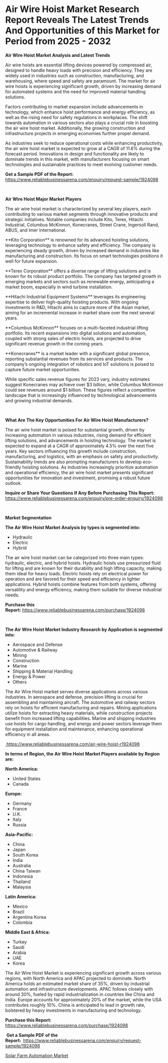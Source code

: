 <p><h1>Air Wire Hoist Market Research Report Reveals The Latest Trends And Opportunities of this Market for Period from 2025 - 2032</h1></p><p><strong>Air Wire Hoist Market Analysis and Latest Trends</strong></p>
<p><p>Air wire hoists are essential lifting devices powered by compressed air, designed to handle heavy loads with precision and efficiency. They are widely used in industries such as construction, manufacturing, and warehousing, where speed and safety are paramount. The market for air wire hoists is experiencing significant growth, driven by increasing demand for automated systems and the need for improved material handling solutions.</p><p>Factors contributing to market expansion include advancements in technology, which enhance hoist performance and energy efficiency, as well as the rising need for safety regulations in workplaces. The shift towards automation in various sectors also plays a crucial role in boosting the air wire hoist market. Additionally, the growing construction and infrastructure projects in emerging economies further propel demand.</p><p>As industries seek to reduce operational costs while enhancing productivity, the air wire hoist market is expected to grow at a CAGR of 11.6% during the forecast period. Innovations in design and functionality are likely to dominate trends in this market, with manufacturers focusing on smart technologies and sustainable practices to meet evolving customer needs.</p></p>
<p><strong>Get a Sample PDF of the Report:&nbsp;</strong> <a href="https://www.reliablebusinessarena.com/enquiry/request-sample/1924098?utm_campaign=2939&utm_medium=2&utm_source=Github&utm_content=ia&utm_term=28032025&utm_id=air-wire-hoist">https://www.reliablebusinessarena.com/enquiry/request-sample/1924098</a></p>
<p>&nbsp;</p>
<p><strong>Air Wire Hoist Major Market Players</strong></p>
<p><p>The air wire hoist market is characterized by several key players, each contributing to various market segments through innovative products and strategic initiatives. Notable companies include Kito, Terex, Hitachi Industrial, Columbus McKinnon, Konecranes, Street Crane, Ingersoll Rand, ABUS, and Imer International.</p><p>**Kito Corporation** is renowned for its advanced hoisting solutions, leveraging technology to enhance safety and efficiency. The company is experiencing steady growth, driven by increased demand in industries like manufacturing and construction. Its focus on smart technologies positions it well for future expansion.</p><p>**Terex Corporation** offers a diverse range of lifting solutions and is known for its robust product portfolio. The company has targeted growth in emerging markets and sectors such as renewable energy, anticipating a market boom, especially in wind turbine installation.</p><p>**Hitachi Industrial Equipment Systems** leverages its engineering expertise to deliver high-quality hoisting products. With ongoing investments in R&D, Hitachi aims to capture more of the Asian market, aiming for an incremental increase in market share over the next several years.</p><p>**Columbus McKinnon** focuses on a multi-faceted industrial lifting portfolio. Its recent expansions into digital solutions and automation, coupled with strong sales of electric hoists, are projected to drive significant revenue growth in the coming years.</p><p>**Konecranes** is a market leader with a significant global presence, reporting substantial revenues from its services and products. The company’s ongoing integration of robotics and IoT solutions is poised to capture future market opportunities.</p><p>While specific sales revenue figures for 2023 vary, industry estimates suggest Konecranes may achieve over $3 billion, while Columbus McKinnon could see revenues around $1 billion. These figures reflect a competitive landscape that is increasingly influenced by technological advancements and growing industrial demands.</p></p>
<p>&nbsp;</p>
<p><strong>What Are The Key Opportunities For Air Wire Hoist Manufacturers?</strong></p>
<p><p>The air wire hoist market is poised for substantial growth, driven by increasing automation in various industries, rising demand for efficient lifting solutions, and advancements in hoisting technology. The market is expected to expand at a CAGR of approximately 4.5% over the next five years. Key sectors influencing this growth include construction, manufacturing, and logistics, with an emphasis on safety and productivity. Sustainability trends are also prompting manufacturers to develop eco-friendly hoisting solutions. As industries increasingly prioritize automation and operational efficiency, the air wire hoist market presents significant opportunities for innovation and investment, promising a robust future outlook.</p></p>
<p><strong>Inquire or Share Your Questions If Any Before Purchasing This Report:</strong> <a href="https://www.reliablebusinessarena.com/enquiry/pre-order-enquiry/1924098?utm_campaign=2939&utm_medium=2&utm_source=Github&utm_content=ia&utm_term=28032025&utm_id=air-wire-hoist">https://www.reliablebusinessarena.com/enquiry/pre-order-enquiry/1924098</a></p>
<p>&nbsp;</p>
<p><strong>Market Segmentation</strong></p>
<p><strong>The Air Wire Hoist Market Analysis by types is segmented into:</strong></p>
<p><ul><li>Hydraulic</li><li>Electric</li><li>Hybrid</li></ul></p>
<p><p>The air wire hoist market can be categorized into three main types: hydraulic, electric, and hybrid hoists. Hydraulic hoists use pressurized fluid for lifting and are known for their durability and high lifting capacity, making them ideal for heavy loads. Electric hoists rely on electrical power for operation and are favored for their speed and efficiency in lighter applications. Hybrid hoists combine features from both systems, offering versatility and energy efficiency, making them suitable for diverse industrial needs.</p></p>
<p><strong>Purchase this Report:&nbsp;</strong><a href="https://www.reliablebusinessarena.com/purchase/1924098?utm_campaign=2939&utm_medium=2&utm_source=Github&utm_content=ia&utm_term=28032025&utm_id=air-wire-hoist">https://www.reliablebusinessarena.com/purchase/1924098</a></p>
<p>&nbsp;</p>
<p><strong>The Air Wire Hoist Market Industry Research by Application is segmented into:</strong></p>
<p><ul><li>Aerospace and Defense</li><li>Automotive & Railway</li><li>Mining</li><li>Construction</li><li>Marine</li><li>Shipping & Material Handling</li><li>Energy & Power</li><li>Others</li></ul></p>
<p><p>The Air Wire Hoist market serves diverse applications across various industries. In aerospace and defense, precision lifting is crucial for assembling and maintaining aircraft. The automotive and railway sectors rely on hoists for efficient manufacturing and repairs. Mining applications utilize hoists for extracting heavy materials, while construction projects benefit from increased lifting capabilities. Marine and shipping industries use hoists for cargo handling, and energy and power sectors leverage them for equipment installation and maintenance, enhancing operational efficiency in all areas.</p></p>
<p><a href="https://www.reliablebusinessarena.com/air-wire-hoist-r1924098?utm_campaign=2939&utm_medium=2&utm_source=Github&utm_content=ia&utm_term=28032025&utm_id=air-wire-hoist">&nbsp;https://www.reliablebusinessarena.com/air-wire-hoist-r1924098</a></p>
<p><strong>In terms of Region, the Air Wire Hoist Market Players available by Region are:</strong></p>
<p>
    <p> <strong> North America: </strong>
        <ul>
            <li>United States</li>
            <li>Canada</li>
        </ul>
        </p> 
    <p> <strong> Europe: </strong>
        <ul>
            <li>Germany</li>
            <li>France</li>
            <li>U.K.</li>
            <li>Italy</li>
            <li>Russia</li>
        </ul>
        </p> 
    <p> <strong> Asia-Pacific: </strong>
        <ul>
            <li>China</li>
            <li>Japan</li>
            <li>South Korea</li>
            <li>India</li>
            <li>Australia</li>
            <li>China Taiwan</li>
            <li>Indonesia</li>
            <li>Thailand</li>
            <li>Malaysia</li>
        </ul>
        </p> 
    <p> <strong> Latin America: </strong>
        <ul>
            <li>Mexico</li>
            <li>Brazil</li>
            <li>Argentina Korea</li>
            <li>Colombia</li>
        </ul>
        </p> 
    <p> <strong> Middle East & Africa: </strong>
        <ul>
            <li>Turkey</li>
            <li>Saudi</li>
            <li>Arabia</li>
            <li>UAE</li>
            <li>Korea</li>
        </ul>
    </p>
    </p>
<p><p>The Air Wire Hoist Market is experiencing significant growth across various regions, with North America and APAC projected to dominate. North America holds an estimated market share of 35%, driven by industrial automation and infrastructure developments. APAC follows closely with around 30%, fueled by rapid industrialization in countries like China and India. Europe accounts for approximately 20% of the market, while the USA contributes roughly 10%. China is anticipated to lead in growth rate, bolstered by heavy investments in manufacturing and technology.</p></p>
<p><strong>Purchase this Report: </strong><a href="https://www.reliablebusinessarena.com/purchase/1924098?utm_campaign=2939&utm_medium=2&utm_source=Github&utm_content=ia&utm_term=28032025&utm_id=air-wire-hoist">https://www.reliablebusinessarena.com/purchase/1924098</a></p>
<p>&nbsp;<strong>Get a Sample PDF of the Report:&nbsp;&nbsp;</strong><a href="https://www.reliablebusinessarena.com/enquiry/request-sample/1924098?utm_campaign=2939&utm_medium=2&utm_source=Github&utm_content=ia&utm_term=28032025&utm_id=air-wire-hoist">https://www.reliablebusinessarena.com/enquiry/request-sample/1924098</a></p>
<p><strong></strong></p>
<p><p><a href="https://github.com/pimanoruman/Market-Research-Report-List-1/blob/main/solar-farm-automation-market.md?utm_campaign=2939&utm_medium=2&utm_source=Github&utm_content=ia&utm_term=28032025&utm_id=air-wire-hoist">Solar Farm Automation Market</a></p></p>
